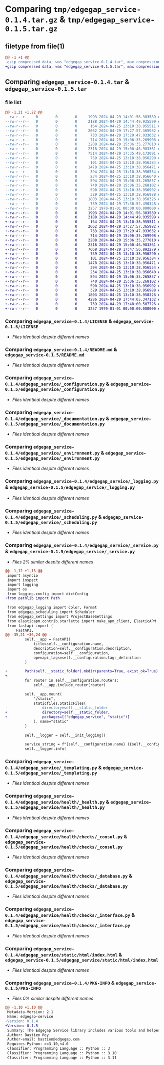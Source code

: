 # Comparing `tmp/edgegap_service-0.1.4.tar.gz` & `tmp/edgegap_service-0.1.5.tar.gz`

## filetype from file(1)

```diff
@@ -1 +1 @@
-gzip compressed data, was "edgegap_service-0.1.4.tar", max compression
+gzip compressed data, was "edgegap_service-0.1.5.tar", max compression
```

## Comparing `edgegap_service-0.1.4.tar` & `edgegap_service-0.1.5.tar`

### file list

```diff
@@ -1,21 +1,22 @@
--rw-r--r--   0        0        0     1993 2024-04-29 14:01:56.383589 edgegap_service-0.1.4/LICENSE
--rw-r--r--   0        0        0     2188 2024-04-29 14:44:49.935599 edgegap_service-0.1.4/README.md
--rw-r--r--   0        0        0      164 2024-04-25 13:10:38.955511 edgegap_service-0.1.4/edgegap_service/__init__.py
--rw-r--r--   0        0        0     2662 2024-04-29 17:27:57.365982 edgegap_service-0.1.4/edgegap_service/_configuration.py
--rw-r--r--   0        0        0      733 2024-04-29 17:29:47.933632 edgegap_service-0.1.4/edgegap_service/_documentation.py
--rw-r--r--   0        0        0      714 2024-04-29 15:06:35.269908 edgegap_service-0.1.4/edgegap_service/_environment.py
--rw-r--r--   0        0        0     2208 2024-04-29 15:06:35.277810 edgegap_service-0.1.4/edgegap_service/_logging.py
--rw-r--r--   0        0        0     2318 2024-04-29 15:00:46.983361 edgegap_service-0.1.4/edgegap_service/_scheduling.py
--rw-r--r--   0        0        0     7514 2024-04-29 17:35:49.173091 edgegap_service-0.1.4/edgegap_service/_service.py
--rw-r--r--   0        0        0      739 2024-04-25 13:10:38.956290 edgegap_service-0.1.4/edgegap_service/_templating.py
--rw-r--r--   0        0        0      101 2024-04-25 13:10:38.956384 edgegap_service-0.1.4/edgegap_service/health/__init__.py
--rw-r--r--   0        0        0     1478 2024-04-25 13:10:38.956471 edgegap_service-0.1.4/edgegap_service/health/_health.py
--rw-r--r--   0        0        0      394 2024-04-25 13:10:38.956554 edgegap_service-0.1.4/edgegap_service/health/_model.py
--rw-r--r--   0        0        0      234 2024-04-25 13:10:38.956640 edgegap_service-0.1.4/edgegap_service/health/checks/__init__.py
--rw-r--r--   0        0        0      594 2024-04-29 15:06:35.265857 edgegap_service-0.1.4/edgegap_service/health/checks/_consul.py
--rw-r--r--   0        0        0      740 2024-04-29 15:06:35.268102 edgegap_service-0.1.4/edgegap_service/health/checks/_database.py
--rw-r--r--   0        0        0      590 2024-04-25 13:10:38.956902 edgegap_service-0.1.4/edgegap_service/health/checks/_interface.py
--rw-r--r--   0        0        0      329 2024-04-25 13:10:38.956988 edgegap_service-0.1.4/edgegap_service/health/checks/_model.py
--rw-r--r--   0        0        0     1803 2024-04-25 13:10:38.958326 edgegap_service-0.1.4/edgegap_service/static/html/index.html
--rw-r--r--   0        0        0      739 2024-04-29 17:36:52.490348 edgegap_service-0.1.4/pyproject.toml
--rw-r--r--   0        0        0     3257 1970-01-01 00:00:00.000000 edgegap_service-0.1.4/PKG-INFO
+-rw-r--r--   0        0        0     1993 2024-04-29 14:01:56.383589 edgegap_service-0.1.5/LICENSE
+-rw-r--r--   0        0        0     2188 2024-04-29 14:44:49.935599 edgegap_service-0.1.5/README.md
+-rw-r--r--   0        0        0      164 2024-04-25 13:10:38.955511 edgegap_service-0.1.5/edgegap_service/__init__.py
+-rw-r--r--   0        0        0     2662 2024-04-29 17:27:57.365982 edgegap_service-0.1.5/edgegap_service/_configuration.py
+-rw-r--r--   0        0        0      733 2024-04-29 17:29:47.933632 edgegap_service-0.1.5/edgegap_service/_documentation.py
+-rw-r--r--   0        0        0      714 2024-04-29 15:06:35.269908 edgegap_service-0.1.5/edgegap_service/_environment.py
+-rw-r--r--   0        0        0     2208 2024-04-29 15:06:35.277810 edgegap_service-0.1.5/edgegap_service/_logging.py
+-rw-r--r--   0        0        0     2318 2024-04-29 15:00:46.983361 edgegap_service-0.1.5/edgegap_service/_scheduling.py
+-rw-r--r--   0        0        0     7668 2024-04-29 17:47:56.892279 edgegap_service-0.1.5/edgegap_service/_service.py
+-rw-r--r--   0        0        0      739 2024-04-25 13:10:38.956290 edgegap_service-0.1.5/edgegap_service/_templating.py
+-rw-r--r--   0        0        0      101 2024-04-25 13:10:38.956384 edgegap_service-0.1.5/edgegap_service/health/__init__.py
+-rw-r--r--   0        0        0     1478 2024-04-25 13:10:38.956471 edgegap_service-0.1.5/edgegap_service/health/_health.py
+-rw-r--r--   0        0        0      394 2024-04-25 13:10:38.956554 edgegap_service-0.1.5/edgegap_service/health/_model.py
+-rw-r--r--   0        0        0      234 2024-04-25 13:10:38.956640 edgegap_service-0.1.5/edgegap_service/health/checks/__init__.py
+-rw-r--r--   0        0        0      594 2024-04-29 15:06:35.265857 edgegap_service-0.1.5/edgegap_service/health/checks/_consul.py
+-rw-r--r--   0        0        0      740 2024-04-29 15:06:35.268102 edgegap_service-0.1.5/edgegap_service/health/checks/_database.py
+-rw-r--r--   0        0        0      590 2024-04-25 13:10:38.956902 edgegap_service-0.1.5/edgegap_service/health/checks/_interface.py
+-rw-r--r--   0        0        0      329 2024-04-25 13:10:38.956988 edgegap_service-0.1.5/edgegap_service/health/checks/_model.py
+-rw-r--r--   0        0        0     1803 2024-04-25 13:10:38.958326 edgegap_service-0.1.5/edgegap_service/static/html/index.html
+-rw-r--r--   0        0        0     4286 2024-04-29 17:44:05.347132 edgegap_service-0.1.5/edgegap_service/static/images/favicon.ico
+-rw-r--r--   0        0        0      739 2024-04-29 17:48:00.507726 edgegap_service-0.1.5/pyproject.toml
+-rw-r--r--   0        0        0     3257 1970-01-01 00:00:00.000000 edgegap_service-0.1.5/PKG-INFO
```

### Comparing `edgegap_service-0.1.4/LICENSE` & `edgegap_service-0.1.5/LICENSE`

 * *Files identical despite different names*

### Comparing `edgegap_service-0.1.4/README.md` & `edgegap_service-0.1.5/README.md`

 * *Files identical despite different names*

### Comparing `edgegap_service-0.1.4/edgegap_service/_configuration.py` & `edgegap_service-0.1.5/edgegap_service/_configuration.py`

 * *Files identical despite different names*

### Comparing `edgegap_service-0.1.4/edgegap_service/_documentation.py` & `edgegap_service-0.1.5/edgegap_service/_documentation.py`

 * *Files identical despite different names*

### Comparing `edgegap_service-0.1.4/edgegap_service/_environment.py` & `edgegap_service-0.1.5/edgegap_service/_environment.py`

 * *Files identical despite different names*

### Comparing `edgegap_service-0.1.4/edgegap_service/_logging.py` & `edgegap_service-0.1.5/edgegap_service/_logging.py`

 * *Files identical despite different names*

### Comparing `edgegap_service-0.1.4/edgegap_service/_scheduling.py` & `edgegap_service-0.1.5/edgegap_service/_scheduling.py`

 * *Files identical despite different names*

### Comparing `edgegap_service-0.1.4/edgegap_service/_service.py` & `edgegap_service-0.1.5/edgegap_service/_service.py`

 * *Files 2% similar despite different names*

```diff
@@ -1,12 +1,13 @@
 import asyncio
 import inspect
 import logging
 import os
 from logging.config import dictConfig
+from pathlib import Path
 
 from edgegap_logging import Color, Format
 from edgegap_scheduling import Scheduler
 from edgegap_settings import ProjectBaseSettings
 from elasticapm.contrib.starlette import make_apm_client, ElasticAPM
 from fastapi import (
     FastAPI,
@@ -35,21 +36,24 @@
         self.__app = FastAPI(
             title=self.__configuration.name,
             description=self.__configuration.description,
             configuration=self.__configuration,
             openapi_tags=self.__configuration.tags_definition
         )
 
+        Path(self.__static_folder).mkdir(parents=True, exist_ok=True)
+
         for router in self.__configuration.routers:
             self.__app.include_router(router)
 
         self.__app.mount(
             "/static",
             staticfiles.StaticFiles(
-                directory=self.__static_folder
+                directory=self.__static_folder,
+                packages=[("edgegap_service", "static")]
             ), name="static"
         )
 
         self.__logger = self.__init_logging()
 
         service_string = f"{self.__configuration.name} ({self.__configuration.version})"
         self.__logger.info(
```

### Comparing `edgegap_service-0.1.4/edgegap_service/_templating.py` & `edgegap_service-0.1.5/edgegap_service/_templating.py`

 * *Files identical despite different names*

### Comparing `edgegap_service-0.1.4/edgegap_service/health/_health.py` & `edgegap_service-0.1.5/edgegap_service/health/_health.py`

 * *Files identical despite different names*

### Comparing `edgegap_service-0.1.4/edgegap_service/health/checks/_consul.py` & `edgegap_service-0.1.5/edgegap_service/health/checks/_consul.py`

 * *Files identical despite different names*

### Comparing `edgegap_service-0.1.4/edgegap_service/health/checks/_database.py` & `edgegap_service-0.1.5/edgegap_service/health/checks/_database.py`

 * *Files identical despite different names*

### Comparing `edgegap_service-0.1.4/edgegap_service/health/checks/_interface.py` & `edgegap_service-0.1.5/edgegap_service/health/checks/_interface.py`

 * *Files identical despite different names*

### Comparing `edgegap_service-0.1.4/edgegap_service/static/html/index.html` & `edgegap_service-0.1.5/edgegap_service/static/html/index.html`

 * *Files identical despite different names*

### Comparing `edgegap_service-0.1.4/PKG-INFO` & `edgegap_service-0.1.5/PKG-INFO`

 * *Files 0% similar despite different names*

```diff
@@ -1,10 +1,10 @@
 Metadata-Version: 2.1
 Name: edgegap-service
-Version: 0.1.4
+Version: 0.1.5
 Summary: The Edgegap Service library includes various tools and helpers for creating FastAPI Service with easy integration. It is designed for use within the Edgegap organization.
 Author: Bastien Roy
 Author-email: bastien@edgegap.com
 Requires-Python: >=3.10,<4.0
 Classifier: Programming Language :: Python :: 3
 Classifier: Programming Language :: Python :: 3.10
 Classifier: Programming Language :: Python :: 3.11
```

